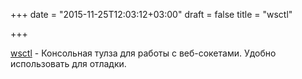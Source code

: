 +++
date = "2015-11-25T12:03:12+03:00"
draft = false
title = "wsctl"

+++

<p><a href="https://github.com/miconda/wsctl">wsctl</a>&nbsp;- Консольная тулза для работы с веб-сокетами. Удобно использовать для отладки.</p>

